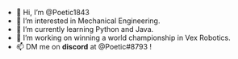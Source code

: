 - 👋 Hi, I’m @Poetic1843
- 👀 I’m interested in Mechanical Engineering.
- 🌱 I’m currently learning Python and Java.
- 💞️ I’m working on winning a world championship in Vex Robotics.
- 📫 DM me on **discord** at @Poetic#8793 !

<!---
Poetic1843/Poetic1843 is a ✨ special ✨ repository because its `README.md` (this file) appears on your GitHub profile.
You can click the Preview link to take a look at your changes.
--->
